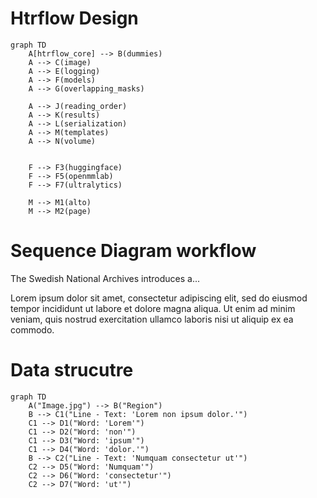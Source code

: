 # Htrflow Design

```mermaid
graph TD
    A[htrflow_core] --> B(dummies)
    A --> C(image)
    A --> E(logging)
    A --> F(models)
    A --> G(overlapping_masks)

    A --> J(reading_order)
    A --> K(results)
    A --> L(serialization)
    A --> M(templates)
    A --> N(volume)
    
    
    F --> F3(huggingface)
    F --> F5(openmmlab)
    F --> F7(ultralytics)

    M --> M1(alto)
    M --> M2(page)
```


# Sequence Diagram workflow

The Swedish National Archives introduces a...

Lorem ipsum dolor sit amet, consectetur adipiscing elit, sed do eiusmod tempor incididunt ut labore et dolore magna aliqua. Ut enim ad minim veniam, quis nostrud exercitation ullamco laboris nisi ut aliquip ex ea commodo.

# Data strucutre

```mermaid
graph TD
    A("Image.jpg") --> B("Region")
    B --> C1("Line - Text: 'Lorem non ipsum dolor.'")
    C1 --> D1("Word: 'Lorem'")
    C1 --> D2("Word: 'non'")
    C1 --> D3("Word: 'ipsum'")
    C1 --> D4("Word: 'dolor.'")
    B --> C2("Line - Text: 'Numquam consectetur ut'")
    C2 --> D5("Word: 'Numquam'")
    C2 --> D6("Word: 'consectetur'")
    C2 --> D7("Word: 'ut'")
```
